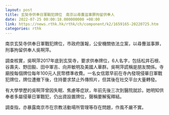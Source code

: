 ```yaml
---
layout: post
title: 玄奘寺供奉日軍戰犯牌位　南京以尋釁滋事罪拘留供奉人
date: 2022-07-25 00:00:18.000000000 +08:00
link: https://news.rthk.hk/rthk/ch/component/k2/1659165-20220725.htm
categories: rthk
---
```


南京玄奘寺供奉日軍戰犯牌位，市政府匯報，公安機關依法立案，以尋釁滋事罪，刑事拘留供奉人吳啊萍。

調查核實，吳啊萍2017年底到玄奘寺，要求供奉牌位，6人名字，包括松井石根、谷壽夫、野田毅、田中軍吉、向井敏明及美國人華群。吳啊萍謊稱是朋友關係。寺廟按每個牌位每年100元人民幣標準收費。一名女信眾早前在寺內發現侵華日軍戰犯牌位，牌位遭撤下後，住持要求禁止外傳照片，但其後在社交平台大量轉發。

有大學學歷的吳啊萍曾因失眠、焦慮等症狀，年前先後三次到醫院就診。她明知供奉者多屬侵華日軍戰犯，仍出資設置牌位，聲稱要解寃釋結。

調查指，亦暴露南京市在宗教活動場所管理等存在問題，作風不嚴不實。
